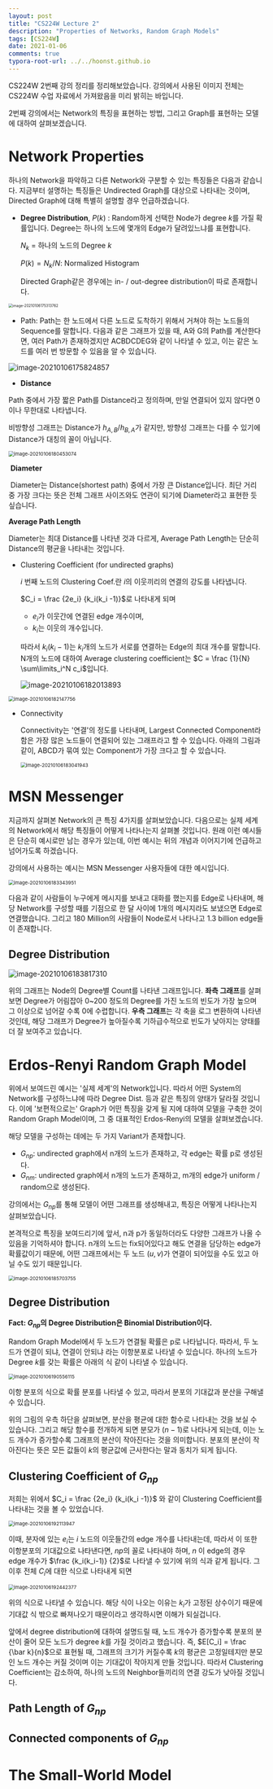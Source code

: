 ```yaml
---
layout: post
title: "CS224W Lecture 2"
description: "Properties of Networks, Random Graph Models"
tags: [CS224W]
date: 2021-01-06
comments: true
typora-root-url: ../../hoonst.github.io
---
```


CS224W 2번째 강의 정리를 정리해보았습니다. 강의에서 사용된 이미지 전체는 CS224W 수업 자료에서 가져왔음을 미리 밝히는 바입니다. 

2번째 강의에서는 Network의 특징을 표현하는 방법, 그리고 Graph를 표현하는 모델에 대하여 살펴보겠습니다.



# Network Properties

하나의 Network을 파악하고 다른 Network와 구분할 수 있는 특징들은 다음과 같습니다. 지금부터 설명하는 특징들은 Undirected Graph를 대상으로 나타내는 것이며, Directed Graph에 대해 특별히 설명할 경우 언급하겠습니다.

* **Degree Distribution**, $P(k)$ : Random하게 선택한 Node가 degree $k$를 가질 확률입니다. Degree는 하나의 노드에 몇개의 Edge가 달려있느냐를 표현합니다. 

  $N_k$ = 하나의 노드의 Degree $k$

  $P(k) = N_k /N$: Normalized Histogram

  Directed Graph같은 경우에는 in- / out-degree distribution이 따로 존재합니다.

<img src="/assets/2021-01-06-Properties-of-Networks-Random-Graph-Models.assets/image-20210106175313762.png" alt="image-20210106175313762" style="zoom:50%;" />

* Path: Path는 한 노드에서 다른 노드로 도착하기 위해서 거쳐야 하는 노드들의 Sequence를 말합니다. 다음과 같은 그래프가 있을 때, A와 G의 Path를 계산한다면, 여러 Path가 존재하겠지만 ACBDCDEG와 같이 나타낼 수 있고, 이는 같은 노드를 여러 번 방문할 수 있음을 알 수 있습니다.

![image-20210106175824857](/assets/2021-01-06-Properties-of-Networks-Random-Graph-Models.assets/image-20210106175824857.png)



* **Distance**

Path 중에서 가장 짧은 Path를 Distance라고 정의하며, 만일 연결되어 있지 않다면 0이나 무한대로 나타냅니다. 

비방향성 그래프는 Distance가 $h_{A,B} / h_{B,A}$가 같지만, 방향성 그래프는 다를 수 있기에 Distance가 대칭의 꼴이 아닙니다.

<img src="/assets/2021-01-06-Properties-of-Networks-Random-Graph-Models.assets/image-20210106180453074.png" alt="image-20210106180453074" style="zoom:67%;" />

​		**Diameter**

​		Diameter는 Distance(shortest path) 중에서 가장 큰 Distance입니다. 최단 거리 중 가장 크다는 뜻은 전체 그래프 사이즈와도 연관이 되기에 Diameter라고 표현한 듯 싶습니다.		

**Average Path Length**

Diameter는 최대 Distance를 나타낸 것과 다르게, Average Path Length는 단순히 Distance의 평균을 나타내는 것입니다.

* Clustering Coefficient (for undirected graphs)

  $i$ 번째 노드의 Clustering Coef.란 $i$의 이웃끼리의 연결의 강도를 나타냅니다.

  $C_i = \frac {2e_i} {k_i(k_i -1)}$로 나타내게 되며 

  * $e_i$가 이웃간에 연결된 edge 개수이며, 
  * $k_i$는 이웃의 개수입니다.

  따라서 $k_i(k_i-1)$는 $k_i$개의 노드가 서로를 연결하는 Edge의 최대 개수를 말합니다. N개의 노드에 대하여 Average clustering coefficient는 $C = \frac {1}{N} \sum\limits_i^N c_i$입니다.

  ![image-20210106182013893](/assets/2021-01-06-Properties-of-Networks-Random-Graph-Models.assets/image-20210106182013893.png)

<img src="/assets/2021-01-06-Properties-of-Networks-Random-Graph-Models.assets/image-20210106182147756.png" alt="image-20210106182147756" style="zoom:67%;" />

* Connectivity

  Connectivity는 '연결'의 정도를 나타내며, Largest Connected Component라 함은 가장 많은 노드들이 연결되어 있는 그래프라고 할 수 있습니다. 아래의 그림과 같이, ABCD가 묶여 있는 Component가 가장 크다고 할 수 있습니다.

  <img src="/assets/2021-01-06-Properties-of-Networks-Random-Graph-Models.assets/image-20210106183041943.png" alt="image-20210106183041943" style="zoom: 67%;" />

# MSN Messenger

지금까지 살펴본 Network의 큰 특징 4가지를 살펴보았습니다. 다음으로는 실제 세계의 Network에서 해당 특징들이 어떻게 나타나는지 살펴볼 것입니다. 원래 이런 예시들은 단순히 예시로만 남는 경우가 있는데, 이번 예시는 뒤의 개념과 이어지기에 언급하고 넘어가도록 하겠습니다.

강의에서 사용하는 예시는 MSN Messenger 사용자들에 대한 예시입니다. 

<img src="/assets/2021-01-06-Properties-of-Networks-Random-Graph-Models.assets/image-20210106183343951.png" alt="image-20210106183343951" style="zoom:67%;" />

다음과 같이 사람들이 누구에게 메시지를 보내고 대화를 했는지를 Edge로 나타내며, 해당 Network를 구성할 때를 기점으로 한 달 사이에 1개의 메시지라도 보냈으면 Edge로 연결했습니다. 그리고 180 Million의 사람들이 Node로서 나타나고 1.3 billion edge들이 존재합니다. 

## Degree Distribution

![image-20210106183817310](/assets/2021-01-06-Properties-of-Networks-Random-Graph-Models.assets/image-20210106183817310.png)

위의 그래프는 Node의 Degree별 Count를 나타낸 그래프입니다. **좌측 그래프**를 살펴보면 Degree가 어림잡아 0~200 정도의 Degree를 가진 노드의 빈도가 가장 높으며 그 이상으로 넘어갈 수록 0에 수렵합니다. **우측 그래프**는 각 축을 로그 변환하여 나타낸 것인데, 해당 그래프가 Degree가 높아질수록 기하급수적으로 빈도가 낮아지는 양태를 더 잘 보여주고 있습니다.

# Erdos-Renyi Random Graph Model

위에서 보여드린 예시는 '실제 세계'의 Network입니다. 따라서 어떤 System의 Network를 구성하느냐에 따라 Degree Dist. 등과 같은 특징의 양태가 달라질 것입니다. 이에 '보편적으로는' Graph가 어떤 특징을 갖게 될 지에 대하여 모델을 구축한 것이 Random Graph Model이며, 그 중 대표적인 Erdos-Renyi의 모델을 살펴보겠습니다.

해당 모델을 구성하는 데에는 두 가지 Variant가 존재합니다.

* $G_{np}$: undirected graph에서 n개의 노드가 존재하고, 각 edge는 확률 p로 생성된다.
* $G_{nm}$: undirected graph에서 n개의 노드가 존재하고, m개의 edge가 uniform / random으로 생성된다.

강의에서는 $G_{np}$를 통해 모델이 어떤 그래프를 생성해내고, 특징은 어떻게 나타나는지 살펴보았습니다.

본격적으로 특징을 보여드리기에 앞서, n과 p가 동일하더라도 다양한 그래프가 나올 수 있음을 기억하셔야 합니다. n개의 노드는 fix되어있다고 해도 연결을 담당하는 edge가 확률값이기 때문에, 어떤 그래프에서는 두 노드 $(u,v)$가 연결이 되어있을 수도 있고 아닐 수도 있기 때문입니다.

<img src="/assets/2021-01-06-Properties-of-Networks-Random-Graph-Models.assets/image-20210106185703755.png" alt="image-20210106185703755" style="zoom:67%;" />

## Degree Distribution

**Fact: $G_{np}$의 Degree Distribution은 Binomial Distribution이다.**

Random Graph Model에서 두 노드가 연결될 확률은 p로 나타납니다. 따라서, 두 노드가 연결이 되냐, 연결이 안되냐 라는 이항분포로 나타낼 수 있습니다. 하나의 노드가 Degree $k$를 갖는 확률은 아래의 식 같이 나타낼 수 있습니다.

<img src="/assets/2021-01-06-Properties-of-Networks-Random-Graph-Models.assets/image-20210106190556115.png" alt="image-20210106190556115" style="zoom:67%;" />

이항 분포의 식으로 확률 분포를 나타낼 수 있고, 따라서 분포의 기대값과 분산을 구해낼 수 있습니다.

위의 그림의 우측 하단을 살펴보면, 분산을 평균에 대한 함수로 나타내는 것을 보실 수 있습니다. 그리고 해당 함수를 전개하게 되면 분모가 $(n-1)$로 나타나게 되는데, 이는 노드 개수가 증가할수록 그래프의 분산이 작아진다는 것을 의미합니다. 분포의 분산이 작아진다는 뜻은 모든 값들이 $k$의 평균값에 근사한다는 말과 동치가 되게 됩니다.

## Clustering Coefficient of $G_{np}$

저희는 위에서 $C_i = \frac {2e_i} {k_i(k_i -1)}$ 와 같이 Clustering Coefficient를 나타내는 것을 볼 수 있었습니다. 

 <img src="/assets/2021-01-06-Properties-of-Networks-Random-Graph-Models.assets/image-20210106192113947.png" alt="image-20210106192113947" style="zoom:67%;" />

이때, 분자에 있는 $e_i$는 $i$ 노드의 이웃들간의 edge 개수를 나타내는데, 따라서 이 또한 이항분포의 기대값으로 나타낸다면, $np$의 꼴로 나타내야 하며, $n$ 이 edge의 경우 edge 개수가 $\frac {k_i(k_i-1)} {2}$로 나타낼 수 있기에 위의 식과 같게 됩니다. 그 이후 전체 $C_i$에 대한 식으로 나타내게 되면

<img src="/assets/2021-01-06-Properties-of-Networks-Random-Graph-Models.assets/image-20210106192442377.png" alt="image-20210106192442377" style="zoom:67%;" />

위의 식으로 나타낼 수 있습니다. 해당 식이 나오는 이유는 $k_i$가 고정된 상수이기 때문에 기대값 식 밖으로 빠져나오기 때문이라고 생각하시면 이해가 되실겁니다. 

앞에서 degree distribution에 대하여 설명드릴 때, 노드 개수가 증가할수록 분포의 분산이 줄어 모든 노드가 degree $k$를 가질 것이라고 했습니다. 즉, $E[C_i] = \frac {\bar k}{n}$으로 표현될 때, 그래프의 크기가 커질수록 $k$의 평균은 고정일테지만 분모인 노드 개수는 커질 것이며 이는 기대값이 작아지게 만들 것입니다. 따라서 Clustering Coefficient는 감소하여, 하나의 노드의 Neighbor들끼리의 연결 강도가 낮아질 것입니다.

## Path Length of $G_{np}$



## Connected components of $G_{np}$



# The Small-World Model

